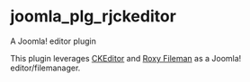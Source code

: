 # joomla_plg_rjckeditor
A Joomla! editor plugin

This plugin leverages [CKEditor](http://ckeditor.com) and [Roxy Fileman](http://roxyfileman.com) as a Joomla! editor/filemanager.
